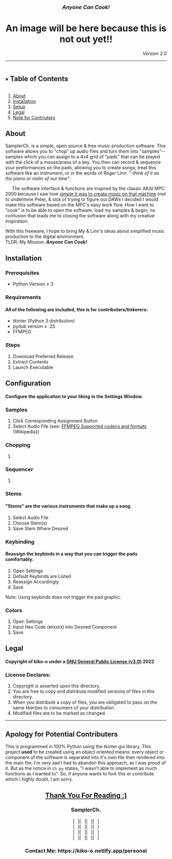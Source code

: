 <h3 align="center"><em>Anyone Can Cook!</em></h3>
<h1 align="center">An image will be here because this is not out yet!!</h1>
<p align="right"><em>Version 2.0</em></p>
<hr/>
<details open="open">
  <summary><h2 style="display: inline-block">Table of Contents</h2></summary>
  <ol>
    <li><a href="#about">About</a></li>
    <li><a href="#installation">Installation</a></li>
    <li><a href="#setup">Setup</a></li>
    <li><a href="#legal">Legal</a></li>
    <li><a href="#contibuters">Note for Contriuters</a></li>
  </ol>
</details>
<h2>About</h2>
<!--Please ignore the poor indentation.-->
<p>
SamplerCh. is a simple, open source & free music production software. This software allows you to "chop" up audio files and turn them into "samples"--samples which you can assign to a 4x4 grid of "pads" that can be played with the click of a mouse/press of a key. You then can record & sequence your preformances on the pads, allowing you to create songs; treat this software like an instrument, or in the words of Roger Linn: <em>"-think of it as the piano or violin of our time"</em>.
</p>
<p>
⠀⠀The software interface & functions are inspired by the classic AKAI MPC 2000 because I saw how <a href="https://www.youtube.com/watch?v=z73CcodfT_w&ab_channel=equiknockz">simple it was to create music on that machine</a> (not to undermine Pete), & sick of trying to figure out DAWs I decided I would make this software based on the MPC's easy work flow. How I want to "cook" is to be able to open the software, load my samples & begin; no confusion that leads me to closing the software along with my creative inspiration.
</p>
<p>
With this freeware, I hope to bring My & Linn's ideas about simplified music production to the digital environment.
<br/>
TLDR; My Mission: <strong><em>Anyone Can Cook!</em></strong>
</p>
<h2>Installation</h2>
<h3>Prerequisites</h3>
  <ul>
    <li>Python Version ≥ 3</li>
  </ul>
<h3>Requirements</h3>
<h4>All of the following are included, this is for contributers/tinkerers:</h4>
  <ul>
    <li>tkinter (Python 3 distribution)</li>
    <li>pydub version ≥ .25</li>
    <li>FFMPEG</li>
  </ul>
<h3>Steps</h3>
  <ol>
    <li>Download Preferred Release</li>
    <li>Extract Contents</li>
    <li>Launch Executable</li>
  </ol>
<h2>Configuration</h2>
<h4>Configure the application to your liking in the Settings Window.</h4>
  <h3>Samples</h3>
    <ol>
      <li>Click Corresponding Assignment Button</li>
      <li>Select Audio File (see: <a href="https://en.wikipedia.org/wiki/FFmpeg#Supported_codecs_and_formats" target="blank">FFMPEG Supported codecs and formats</a> {Wikipedia})</li>
    </ol>
  <h3>Chopping</h3>
    <ol>
      <li></li>
    </ol>
  <h3>Sequencer</h3>
    <ol>
      <li></li>
    </ol>
  <h3>Stems</h3>
    <h4>"Stems" are the various instruments that make up a song.</h4>
    <ol>
      <li>Select Audio File</li>
      <li>Choose Stem(s)</li>
      <li>Save Stem Where Desired</li>
    </ol>
  <h3>Keybinding</h3>
  <h4>Reassign the keybinds in a way that you can trigger the pads comfortably.</h4>
    <ol>
      <li>Open Settings</li>
      <li>Default Keybinds are Listed</li>
      <li>Reassign Accordingly</li>
      <li>Save</li>
    </ol>
    <p>Note: Using keybinds does not trigger the pad graphic.</p>
  <h3>Colors</h3>
    <ol>
      <li>Open Settings</li>
      <li>Input Hex Code (<code>#XXXXX</code>) into Desired Component</li>
      <li>Save</li>
    </ol>
<h2>Legal</h2>
  <h4>Copyright of kiko-o under a <a href="https://www.gnu.org/licenses/gpl-3.0.en.html">GNU General Public License (v3.0)</a> 2022</h4>
  <h3>License Declares:</h3>
    <ol>
      <li>Copyright is asserted upon this directory.</li>
      <li>You are free to copy and distribute modified versions of files in this directory.</li>
      <li>When you distribute a copy of files, you are obligated to pass on the same liberties to consumers of your distribution.</li>
      <li>Modified files are to be marked as changed.</li>
    </ol>
<hr/>
<h2>Apology for Potential Contributers</h2>
<p>This is programmed in 100% Python using the tkinter gui library. This project <strong>used</strong> to be created using an object oriented means: every object or component of the software is separated into it's own file then rendered into the main file; I'm very sad I had to abandon this approach, as I was proud of it. But as the notice in <code>ch.py</code> states, "I wasn't able to implement as much functions as I wanted to". So, if anyone wants to fork this or contribute which I highly doubt, I am sorry.</p>
 <h2 align="center"><a href="#a-simple-open-source-pad-sampler">Thank You For Reading :)</a></h2>
 
 <h3 align="center">SamplerCh.</h3>
 <p align="center">
 [⠀][⠀][⠀][⠀]<br/>
 [⠀][⠀][⠀][⠀]<br/>
 [⠀][⠀][⠀][⠀]<br/>
 [⠀][⠀][⠀][⠀]<br/>
 </p>
 
 <h3 align="center">Contact Me: https://kiko-o.netlify.app/personal</h3>
